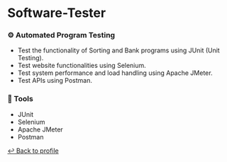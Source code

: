 # Software-Tester

### ⚙️ Automated Program Testing 
- Test the functionality of Sorting and Bank programs using JUnit (Unit Testing).
- Test website functionalities using Selenium.
- Test system performance and load handling using Apache JMeter.
- Test APIs using Postman.

 
### 🧰 Tools 
- JUnit
- Selenium
- Apache JMeter
- Postman

[↩️ Back to profile](https://github.com/Momojoj/Momojoj.github.io/blob/main/README.md)
